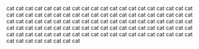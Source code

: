 cat cat cat cat cat cat cat cat cat cat cat cat cat cat cat cat cat cat cat cat cat cat cat cat cat cat cat cat cat cat cat cat cat cat cat cat cat cat cat cat cat cat cat cat cat cat cat cat cat cat cat cat cat cat cat cat cat cat cat cat cat cat cat cat cat cat cat cat cat cat cat cat cat cat cat cat cat cat cat cat cat cat cat cat cat cat cat cat cat cat cat cat cat cat cat cat cat cat cat cat cat cat cat cat cat cat cat cat 
